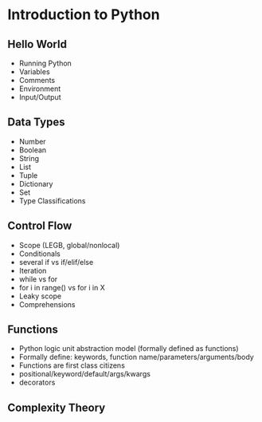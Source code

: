 # Introduction to Python

## Hello World
* Running Python
* Variables
* Comments
* Environment
* Input/Output


## Data Types
* Number
* Boolean
* String
* List
* Tuple
* Dictionary
* Set
* Type Classifications

## Control Flow
* Scope (LEGB, global/nonlocal)
* Conditionals
* several if vs if/elif/else
* Iteration
* while vs for
* for i in range() vs for i in X
* Leaky scope
* Comprehensions

## Functions
* Python logic unit abstraction model (formally defined as functions)
* Formally define: keywords, function name/parameters/arguments/body
* Functions are first class citizens
* positional/keyword/default/args/kwargs
* decorators

## Complexity Theory
